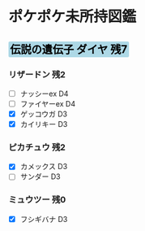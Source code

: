 # ポケポケ未所持図鑑
<!--
Highlight code
<span style="background:BGcolor;color:TXcolor;border-radius:3px;padding:3px;">
</span>
--->
## <span style="background: lightblue;color:black;border-radius:3px;padding:3px;">伝説の遺伝子 ダイヤ 残7</span>

### リザードン 残2
- [ ] ナッシーex D4
- [ ] ファイヤーex D4
- [x] ゲッコウガ D3
- [x] カイリキー D3

### ピカチュウ 残2
- [x] カメックス D3
- [ ] サンダー D3

### ミュウツー 残0
- [x] フシギバナ D3
